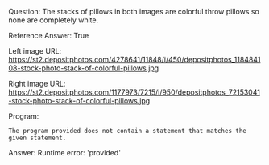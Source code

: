 Question: The stacks of pillows in both images are colorful throw pillows so none are completely white.

Reference Answer: True

Left image URL: https://st2.depositphotos.com/4278641/11848/i/450/depositphotos_118484108-stock-photo-stack-of-colorful-pillows.jpg

Right image URL: https://st2.depositphotos.com/1177973/7215/i/950/depositphotos_72153041-stock-photo-stack-of-colorful-pillows.jpg

Program:

```
The program provided does not contain a statement that matches the given statement.
```
Answer: Runtime error: 'provided'

